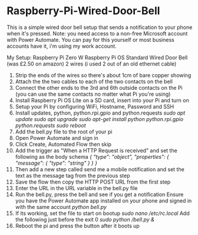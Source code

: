 # Raspberry-Pi-Wired-Door-Bell

This is a simple wired door bell setup that sends a notification to your phone when it's pressed.
Note: you need access to a non-free Microsoft account with Power Automate.
You can pay for this yourself or most business accounts have it, i'm using my work account.

My Setup:
Raspberry Pi Zero W
Raspberry Pi OS
Standard Wired Door Bell (was £2.50 on amazon)
2 wires (i used 2 out of an old ethernet cable)

1. Strip the ends of the wires so there's about 1cm of bare copper showing
2. Attach the the two cables to each of the two contacts on the bell
4. Connect the other ends to the 3rd and 6th outside contacts on the Pi (you can use the same contacts no matter what Pi you're using)
5. Install Raspberry Pi OS Lite on a SD card, insert into your Pi and turn on
6. Setup your Pi by configuring WiFi, Hostname, Password and SSH
7. Install updates, python, python.rpi.gpio and python.requests
   *sudo apt update
    sudo apt upgrade
    sudo apt-get install python python.rpi.gpio python.requests
    sudo reboot*
8. Add the bell.py file to the root of your pi
9. Open Power Automate and sign in
10. Click Create, Automated Flow then skip
11. Add the trigger as "When a HTTP Request is received" and set the following as the body schema
    *{
        "type": "object",
        "properties": {
            "message": {
                    "type": "string"
                }
            }
    }*
12. Then add a new step called send me a mobile notification and set the text as the message tag from the previous step
13. Save the flow then copy the HTTP POST URL from the first step
14. Enter the URL in the URL variable in the bell.py file
15. Run the bell.py, press the bell and see if you get a notification
Ensure you have the Power Automate app installed on your phone and signed in with the same account
    *python bell.py*
15. If its working, set the file to start on bootup
    *sudo nano /etc/rc.local*
    Add the following just before the exit 0
    *sudo python /bell.py &*
16. Reboot the pi and press the button after it boots up
